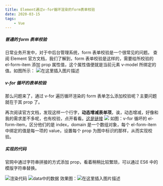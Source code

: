```yaml
---
title: Element通过v-for循环渲染的form表单校验
date: 2020-03-15
tags:
    - Vue
---
```


##### 普通的 form 表单校验

日常业务开发中，对于中后台管理系统，form 表单校验是一个很常见的问题。
查阅 Element 官方文档，我们了解到，form 表单校验是这样的，需要给所校验的 el-form-item 添加 prop 属性值，这个属性值便就是当前元素 v-model 所绑定的值。如图所示：
![在这里插入图片描述](https://img-blog.csdnimg.cn/20200315221127857.png?x-oss-process=image/watermark,type_ZmFuZ3poZW5naGVpdGk,shadow_10,text_aHR0cHM6Ly9ibG9nLmNzZG4ubmV0L3dlaXhpbl8zNjg5NDc0NQ==,size_16,color_FFFFFF,t_70)

##### v-for 循坏的表单校验

那么问题来了，通过 v-for 遍历循环渲染的 form 表单怎么添加校验呢？主要问题就在于其 prop 了。

再次阅读官方文档，发现这样一个行字，**动态增减表单项**，诶，动态增减，好像和我的需求差不多呢，也有校验，点开看看。[这是链接](https://element.eleme.cn/#/zh-CN/component/form)
![](https://img-blog.csdnimg.cn/20200315221924343.png?x-oss-process=image/watermark,type_ZmFuZ3poZW5naGVpdGk,shadow_10,text_aHR0cHM6Ly9ibG9nLmNzZG4ubmV0L3dlaXhpbl8zNjg5NDc0NQ==,size_16,color_FFFFFF,t_70)
如图：v-for 循坏的 el-form-item，区分他们的是 index，domain 是一个数组对象，每个 el-form-item 中绑定的值是每一项的 value，设置每个 prop 为图中标识的那样，从而实现校验。

##### 实现的代码

官网中通过字符串拼接的方式添加 prop，看着稍稍比较繁琐，可以通过 ES6 中的模版字符串替换。

![渲染代码](https://img-blog.csdnimg.cn/20200315222831286.png?x-oss-process=image/watermark,type_ZmFuZ3poZW5naGVpdGk,shadow_10,text_aHR0cHM6Ly9ibG9nLmNzZG4ubmV0L3dlaXhpbl8zNjg5NDc0NQ==,size_16,color_FFFFFF,t_70)
![data中的数据](https://img-blog.csdnimg.cn/20200315222856772.png?x-oss-process=image/watermark,type_ZmFuZ3poZW5naGVpdGk,shadow_10,text_aHR0cHM6Ly9ibG9nLmNzZG4ubmV0L3dlaXhpbl8zNjg5NDc0NQ==,size_16,color_FFFFFF,t_70)
效果图：![在这里插入图片描述](https://img-blog.csdnimg.cn/20200315223042375.png?x-oss-process=image/watermark,type_ZmFuZ3poZW5naGVpdGk,shadow_10,text_aHR0cHM6Ly9ibG9nLmNzZG4ubmV0L3dlaXhpbl8zNjg5NDc0NQ==,size_16,color_FFFFFF,t_70)
